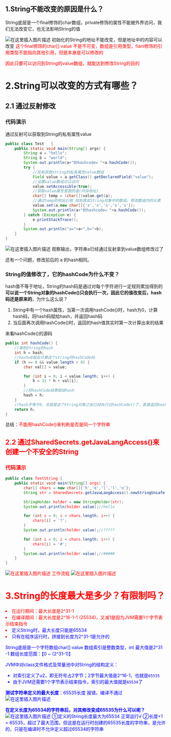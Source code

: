 ﻿
## 1.String不能改变的原因是什么？

String底层是一个final修饰的char数组，private修饰的属性不能被外界访问，我们无法改变它，也无法影响String的值

![在这里插入图片描述](https://img-blog.csdnimg.cn/44f4bf60186f44cb9832cd381544cf59.png)
初始化的String的地址不能改变，但是地址中的内容可以改变
<font color='red'>这个final修饰的char[] value 不是不可变，数组是引用类型，fianl修饰的引用类型不能指向其他引用，但是本身是可以修改的

因此只要可以访问到String的value数组，就能达到修改String的目的</font>
# 2.String可以改变的方式有哪些？
## 2.1 通过反射修改
### 代码演示

通过反射可以获取到String的私有属性value

```java
public class Test   {
    public static void main(String[] args) {
        String a = "hello";
        String b = "world";
        System.out.println(a+"的hashcode= "+a.hashCode());
        try {
            //反射获取string的私有属性value数组
            Field value = a.getClass().getDeclaredField("value");
            //设置value数组可以访问
            value.setAccessible(true);
            //获取value属性里面的值(内存地址)
            char[] temp = (char[])value.get(a);
            //通过temp的地址引用 找到真实String对象中的数组，修改数组内的元素
            value.set(a,new char[]{'x','x','x','x','x'});
            System.out.println(a+"的hashcode= "+a.hashCode());
        } catch (Exception e) {
            e.printStackTrace();
        }
        System.out.println("a="+a+",b="+b);
    }
}
```
![在这里插入图片描述](https://img-blog.csdnimg.cn/8024723e99074b638cdb440270cc1ea1.png)
观察输出，字符串a已经通过反射拿到value数组修改过了

还有一个问题，修改前后的 a 的hash相同。

### String的值修改了，它的hashCode为什么不变？
hash值不等于地址，String的hash码是通过对每个字符进行一定规则累加得到的
**可以说一个String对象的hashCode()只会执行一次，因此它的值改变后，hash码还是原来的**，为什么这么说？
1. String中有一个hash属性，当第一次调用hashCode()时，hash为0，计算hash码，将hash码赋给hash，并返回hash码
2. 当后面再次调用hashCode()时，返回的hash值其实时第一次计算出来的结果

来看hashCode()的源码
```java
public int hashCode() {
	//拿到String的hash
    int h = hash;
    //hash=0就去计算这个string的hashCode码
    if (h == 0 && value.length > 0) {
        char val[] = value;

        for (int i = 0; i < value.length; i++) {
            h = 31 * h + val[i];
        }
        //将hashCode结果赋给hash
        hash = h;
    }
    //hash不等于0，也就是这个String对象之前已经执行过hashCode()了，直接返回hash属性
    return h;
}
```
总结：<font color='red'>不能用hashCode()来判断是否是同一个字符串<font>
## 2.2 通过SharedSecrets.getJavaLangAccess()来创建一个不安全的String
### 代码演示
```java
public class TestString {
    public static void main(String[] args) {
        char[] chars = new char[]{'h','e','l','l','o'};
        String str = SharedSecrets.getJavaLangAccess().newStringUnsafe(chars);

        StringHolder holder = new StringHolder(str);
        System.out.println(holder.value);//hello

        for (int i = 0; i < chars.length; i++) {
            chars[i] = '?';
        }
        System.out.println(holder.value);//?????

        for (int i = 0; i < chars.length; i++) {
            chars[i] = '#';
        }
        System.out.println(holder.value);//#####
    }
}
```
![在这里插入图片描述](https://img-blog.csdnimg.cn/338b3e704402439cadc91c533c293c9b.png)
工作流程
![在这里插入图片描述](https://img-blog.csdnimg.cn/1aaf182302424850acb9057c6ea5d7b7.png)

# 3.String的长度最大是多少？有限制吗？
<font color='red'>
<list>
<li>在运行期间：最大长度是2^31-1
<li>在编译期间：最大长度是2^16-1-1 (25534)，又减1是因为JVM需要1个字节表示结束指令

<li><font color='blue'>定义String时，最大长度只能是65534

<li><font color='blue'>只有在程序运行时，拼接到长度为2^31-1是允许的<font>
<font>



String底层是一个字符数组char[] value
数组索引是整数类型，int 最大值是2^31 -1
数组长度范围：【0 ~  (2^31-1)】

JVM中对class文件格式及常量池中对String的结构定义：
- 对索引定义了u2，即无符号占2字节；2字节最大值是2^16-1，也就是`65535`	
- 由于JVM还需要1个字节表示结束指令，索引的最大值就是`65534`了

**测试字符串定义的最大长度**：65535长度  报错，编译不通过
![在这里插入图片描述](https://img-blog.csdnimg.cn/9dc991e232b248808d8c7286176c879d.png)


**在定义长度为65534的字符串后，对其修改变成65535为什么可以呢？**
![在这里插入图片描述](https://img-blog.csdnimg.cn/3f394ec4ec754895a61fbbedfd3f00d4.png)
①定义的String长度最大为65534 正常运行√
②长度+1 = 65535，超过了最大范围，但这是在运行时创建的65535长度的字符串，是允许的，只是在编译时不允许定义超过65534的字符串






